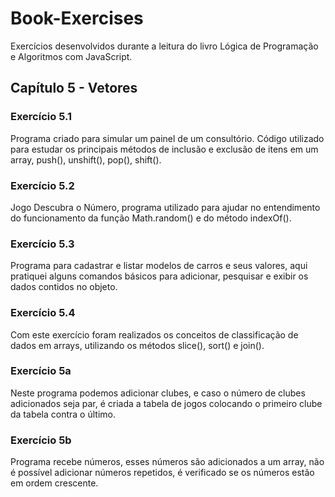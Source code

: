 # Book-Exercises

Exercícios desenvolvidos durante a leitura do livro Lógica de Programação e Algoritmos com JavaScript.


## Capítulo 5 - Vetores

### Exercício 5.1
  Programa criado para simular um painel de um consultório. Código utilizado para estudar os principais métodos 
de inclusão e exclusão de itens em um array, push(), unshift(), pop(), shift().

### Exercício 5.2
  Jogo Descubra o Número, programa utilizado para ajudar no entendimento do funcionamento da função Math.random() e do método indexOf().
  
### Exercício 5.3
  Programa para cadastrar e listar modelos de carros e seus valores, aqui pratiquei alguns comandos básicos para adicionar, pesquisar e 
  exibir os dados contidos no objeto.

### Exercício 5.4
  Com este exercício foram realizados os conceitos de classificação de dados em arrays, utilizando os métodos slice(), sort() e join().

### Exercício 5a
  Neste programa podemos adicionar clubes, e caso o número de clubes adicionados seja par, é criada a tabela de jogos colocando o 
  primeiro clube da tabela contra o último.

### Exercício 5b
  Programa recebe números, esses números são adicionados a um array, não é possível adicionar números repetidos, é verificado se os números 
estão em ordem crescente.

